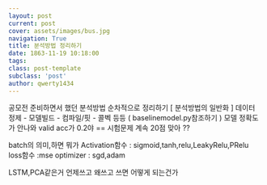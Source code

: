 ```yaml
---
layout: post
current: post
cover: assets/images/bus.jpg
navigation: True
title: 분석방법 정리하기
date: 1863-11-19 10:18:00
tags:
class: post-template
subclass: 'post'
author: qwerty1434
---
```


공모전 준비하면서 했던 분석방법 순차적으로 정리하기 
 [ 분석방법의 일반화 ]
데이터 정제 - 모델빌드 - 컴파일/핏 - 콜벡 등등 ( baselinemodel.py참조하기 )
모델 정확도가 안나와 valid acc가 0.2야 == 시험문제 계속 20점 맞아 ??





batch의 의미,하면 뭐가
Activation함수 : sigmoid,tanh,relu,LeakyRelu,PRelu
loss함수 :mse
optimizer : sgd,adam



LSTM,PCA같은거 언제쓰고 왜쓰고 쓰면 어떻게 되는건가
